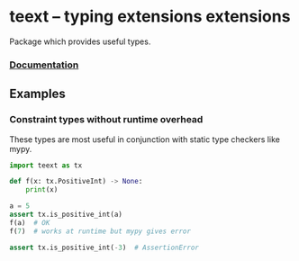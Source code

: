 # teext – typing extensions extensions

Package which provides useful types.

### [Documentation](https://predictive-analytics-lab.com/teext/)

## Examples

### Constraint types without runtime overhead

These types are most useful in conjunction with static type checkers like mypy.

```python
import teext as tx

def f(x: tx.PositiveInt) -> None:
    print(x)

a = 5
assert tx.is_positive_int(a)
f(a)  # OK
f(7)  # works at runtime but mypy gives error

assert tx.is_positive_int(-3)  # AssertionError
```
